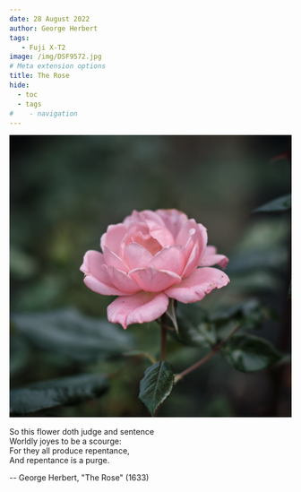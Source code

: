 ```yaml
---
date: 28 August 2022
author: George Herbert
tags:
   - Fuji X-T2
image: /img/DSF9572.jpg
# Meta extension options
title: The Rose
hide:
  - toc
  - tags
#    - navigation
---
```


![](/img/DSF9572.jpg)

So this flower doth judge and sentence  
Worldly joyes to be a scourge:  
For they all produce repentance,  
And repentance is a purge.  

-- George Herbert, "The Rose" (1633)